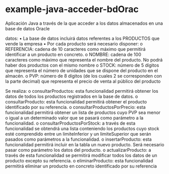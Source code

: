 # example-java-acceder-bdOrac
Aplicación Java a través de la que acceder a los datos almacenados en una base de datos Oracle

datos:
• La base de datos incluirá datos referentes a los PRODUCTOS que vende la empresa
• Por cada producto será necesario disponer:
o REFERENCIA: cadena de 10 caracteres como máximo que permitirá identificar a un producto en
concreto.
o NOMBRE: cadena de 100 caracteres como máximo que representa el nombre del producto. No
podrá haber dos productos con el mismo nombre
o STOCK: número de 5 dígitos que representa el número de unidades que se dispone del producto
en el almacén.
o PVP: número de 8 dígitos (de los cuales 2 se corresponden con la parte decimal) que representa
el precio de venta al público del producto

Se realiza:
o consultarProductos: esta funcionalidad permitirá obtener los datos de todos los productos
registrados en la base de datos.
o consultarProducto: esta funcionalidad permitirá obtener el producto identificado por su
referencia.
o consultarProductosPorPrecio: esta funcionalidad permitirá obtener un lista de productos cuyo
PVP sea menor o igual a un determinado valor que se pasará como parámetro a la funcionalidad.
o consultarProductosPorStock: a través de esta funcionalidad se obtendrá una lista conteniendo
los productos cuyo stock esté comprendido entre un limiteInferior y un limiteSuperior que serán
pasados como parámetros a la funcionalidad.
o insertarProducto: esta funcionalidad permitirá incluir en la tabla un nuevo producto. Será
necesario pasar como parámetro los datos del producto.
o actualizarProducto: a través de esta funcionalidad se permitirá modificar todos los datos de un
producto excepto su referencia.
o eliminarProducto: esta funcionalidad permitirá eliminar un producto en concreto identificado por
su referencia
